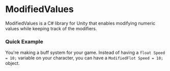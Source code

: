 # ModifiedValues
ModifiedValues is a C# library for Unity that enables modifying numeric values while keeping track of the modifiers.

### Quick Example

You're making a buff system for your game. Instead of having a `float Speed = 10;` variable on your character, you can have a `ModifiedFlot Speed = 10;` object.
